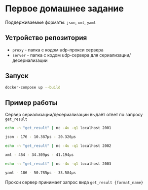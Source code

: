 # Первое домашнее задание

Поддерживаемые форматы: `json`, `xml`, `yaml`

## Устройство репозитория

- `proxy` - папка с кодом udp-прокси сервера
- `server` - папка с кодом udp-сервера для сериализации/десериализации

## Запуск

```sh
docker-compose up --build
```

## Пример работы

Сервер сериализации/десериализации выдаёт ответ по запросу `get_result`

```sh
echo -n "get_result" | nc -4u -q1 localhost 2001
```
```sh
json - 176 - 10.387µs - 20.326µs
```

```sh
echo -n "get_result" | nc -4u -q1 localhost 2002
```
```sh
xml - 454 - 34.309µs - 41.194µs
```

```sh
echo -n "get_result" | nc -4u -q1 localhost 2003
```
```sh
yaml - 186 - 50.785µs - 33.584µs
```

Прокси сервер принимает запрос вида `get_result {format_name}`